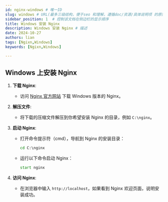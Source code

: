 ```yaml
---
id: nginx-windows # 唯一ID
slug: windows # URL(最多三级结构，便于seo 和理解，遵循doc/资源/具体说明项 的原则)
sidebar_position: 1  # 控制该文档在侧边栏的显示顺序
title: Windows 安装 Nginx
description: Windows 安装 Nginx # 描述
date: 2024-10-27
authors: lian
tags: [Ngixn,Windows]
keywords: [Ngixn,Windows]

---
```




## Windows 上安装 Nginx

1. **下载 Nginx**:
   - 访问 [Nginx 官方网站](https://nginx.org/en/download.html) 下载 Windows 版本的 Nginx。

2. **解压文件**:
   - 将下载的压缩文件解压到你希望安装 Nginx 的目录，例如 `C:\nginx`。

3. **启动 Nginx**:
   - 打开命令提示符（cmd），导航到 Nginx 的安装目录：
     ```cmd
     cd C:\nginx
     ```
   - 运行以下命令启动 Nginx：
     ```cmd
     start nginx
     ```

4. **访问 Nginx**:
   - 在浏览器中输入 `http://localhost`，如果看到 Nginx 欢迎页面，说明安装成功。

